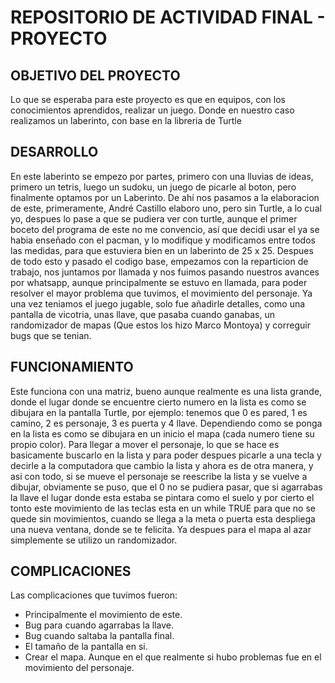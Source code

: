 # REPOSITORIO DE ACTIVIDAD FINAL - PROYECTO

## OBJETIVO DEL PROYECTO
Lo que se esperaba para este proyecto es que en equipos, con los conocimientos aprendidos, realizar un juego.
Donde en nuestro caso realizamos un laberinto, con base en la libreria de Turtle

## DESARROLLO
En este laberinto se empezo por partes, primero con una lluvias de ideas, primero un tetris,
luego un sudoku, un juego de picarle al boton, pero finalmente optamos por un Laberinto.
De ahí nos pasamos a la elaboracion de este, primeramente, André Castillo elaboro uno, pero
sin Turtle, a lo cual yo, despues lo pase a que se pudiera ver con turtle, aunque el primer
boceto del programa de este no me convencio, así que decidi usar el ya se habia enseñado con
el pacman, y lo modifique y modificamos entre todos las medidas, para que estuviera bien en 
un laberinto de 25 x 25. Despues de todo esto y pasado el codigo base, empezamos con la
reparticion de trabajo, nos juntamos por llamada y nos fuimos pasando nuestros avances por 
whatsapp, aunque principalmente se estuvo en llamada, para poder resolver el mayor problema
que tuvimos, el movimiento del personaje. Ya una vez teniamos el juego jugable, solo fue 
añadirle detalles, como una pantalla de vicotria, unas llave, que pasaba cuando ganabas,
un randomizador de mapas (Que estos los hizo Marco Montoya) y correguir bugs que se tenian.

## FUNCIONAMIENTO
Este funciona con una matriz, bueno aunque realmente es una lista grande, donde el lugar donde se encuentre
cierto numero en la lista es como se dibujara en la pantalla Turtle, por ejemplo: tenemos que 0 es pared, 1
es camino, 2 es personaje, 3 es puerta y 4 llave. Dependiendo como se ponga en la lista es como se dibujara 
en un inicio el mapa (cada numero tiene su propio color). Para llegar a mover el personaje, lo que se hace
es basicamente buscarlo en la lista y para poder despues picarle a una tecla y decirle a la computadora que 
cambio la lista y ahora es de otra manera, y asi con todo, si se mueve el personaje se reescribe la lista y 
se vuelve a dibujar, obviamente se puso, que el 0 no se pudiera pasar, que si agarrabas la llave el lugar donde
esta estaba se pintara como el suelo y por cierto el tonto este movimiento de las teclas esta en un while TRUE
para que no se quede sin movimientos, cuando se llega a la meta o puerta esta despliega una nueva ventana, donde
se te felicita. Ya despues para el mapa al azar simplemente se utilizo un randomizador.

## COMPLICACIONES
Las complicaciones que tuvimos fueron:
* Principalmente el movimiento de este.
* Bug para cuando agarrabas la llave.
* Bug cuando saltaba la pantalla final.
* El tamaño de la pantalla en si.
* Crear el mapa.
Aunque en el que realmente si hubo problemas fue en el movimiento del personaje.
